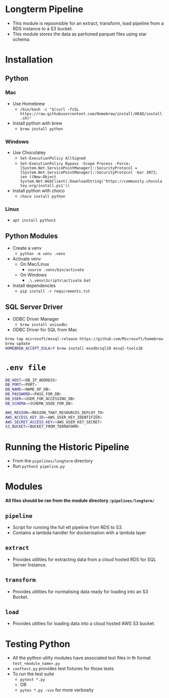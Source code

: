 # Longterm Pipeline

- This module is repsonsible for an extract, transform, load pipeline from a RDS instance to a S3 bucket.
- This module stores the data as partioned parquet files using star schema.

# Installation

## Python
### Mac
- Use Homebrew
    - `/bin/bash -c "$(curl -fsSL https://raw.githubusercontent.com/Homebrew/install/HEAD/install.sh)"`
- Install python with brew
    - `brew install python`
### Windows
- Use Chocolatey
    - `Set-ExecutionPolicy AllSigned`
    - `Set-ExecutionPolicy Bypass -Scope Process -Force; [System.Net.ServicePointManager]::SecurityProtocol = [System.Net.ServicePointManager]::SecurityProtocol -bor 3072; iex ((New-Object System.Net.WebClient).DownloadString('https://community.chocolatey.org/install.ps1'))`
- Install python with choco
    - `choco install python`
### Linux
- `apt install python3`
## Python Modules
- Create a venv
    - `python -m venv .venv`
- Activate venv
    - On Mac/Linux
        - `source .venv/bin/activate`
    - On Windows
        - `.\.venv\Scripts\activate.bat`
- Install dependencies
    - `pip install -r requirements.txt`
## SQL Server Driver
- ODBC Driver Manager
    - `brew install unixodbc`
- ODBC Driver for SQL from Mac
```bash
brew tap microsoft/mssql-release https://github.com/Microsoft/homebrew-mssql-release
brew update
HOMEBREW_ACCEPT_EULA=Y brew install msodbcsql18 mssql-tools18
```

# `.env file`

```sh
DB_HOST=<DB_IP_ADDRESS>
DB_PORT=<PORT>
DB_NAME=<NAME_OF_DB>
DB_PASSWORD=<PASS_FOR_DB>
DB_USER=<USER_FOR_ACCESSING_DB>
DB_SCHEMA=<SCHEMA_USED_FOR_DB>

AWS_REGION=<REGION_THAT_RESOURCES_DEPLOY_TO>
AWS_ACCESS_KEY_ID=<AWS_USER_KEY_IDENTIFIER>
AWS_SECRET_ACCESS_KEY=<AWS_USER_KEY_SECRET>
S3_BUCKET=<BUCKET_FROM_TERRAFORM>
```

# Running the Historic Pipeline
- From the `pipelines/longterm` directory
- Run `python3 pipeline.py`

# Modules

<b> All files should be ran from the module directory `/pipelines/longterm/` </b>

## `pipeline`
- Script for running the full etl pipeline from RDS to S3.
- Contains a lambda handler for dockerisation with a lambda layer

## `extract`
- Provides utilities for extracting data from a cloud hosted RDS for SQL Server Instance.

## `transform`
- Provides utilities for normalising data ready for loading into an S3 Bucket.

## `load`
- Provides utilties for loading data into a cloud hosted AWS S3 bucket.

# Testing Python

- All the python utilty modules have associated test files in th format `test_<module_name>.py`
- `conftest.py` provides test fixtures for those tests
- To run the test suite
    - `pytest *.py`
    - OR
    - `pytes *.py -vvx` for more verbosity
